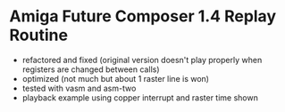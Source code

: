 # Amiga Future Composer 1.4 Replay Routine

- refactored and fixed (original version doesn't play properly when registers are changed between calls)
- optimized (not much but about 1 raster line is won)
- tested with vasm and asm-two
- playback example using copper interrupt and raster time shown 

